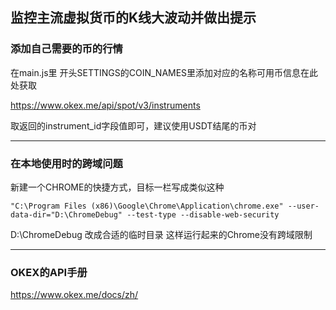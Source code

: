 ## 监控主流虚拟货币的K线大波动并做出提示


### 添加自己需要的币的行情
在main.js里 开头SETTINGS的COIN_NAMES里添加对应的名称可用币信息在此处获取

https://www.okex.me/api/spot/v3/instruments

取返回的instrument_id字段值即可，建议使用USDT结尾的币对

----------------

### 在本地使用时的跨域问题


新建一个CHROME的快捷方式，目标一栏写成类似这种

    "C:\Program Files (x86)\Google\Chrome\Application\chrome.exe" --user-data-dir="D:\ChromeDebug" --test-type --disable-web-security

D:\ChromeDebug 改成合适的临时目录
这样运行起来的Chrome没有跨域限制

----------------------

### OKEX的API手册
https://www.okex.me/docs/zh/
